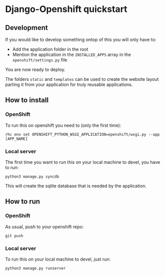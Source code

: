 # Django-Openshift quickstart

## Development
If you would like to develop something ontop of this you will only have to:

* Add the application folder in the root
* Mention the application in the `INSTALLED_APPS` array in the `openshift/settings.py` file

You are now ready to deploy.

The folders `static` and `templates` can be used to create the website layout parting it from your application for truly reusable applications.

## How to install
### OpenShift
To run this on openshift you need to (only the first time):

    rhc env set OPENSHIFT_PYTHON_WSGI_APPLICATION=openshift/wsgi.py --app [APP_NAME]

### Local server
The first time you want to run this on your local machine to devel, you have to run:

    python3 manage.py syncdb

This will create the sqlite database that is needed by the application.

## How to run
### OpenShift
As usual, push to your openshift repo:

    git push

### Local server
To run this on your local machine to devel, just run:

    python3 manage.py runserver
